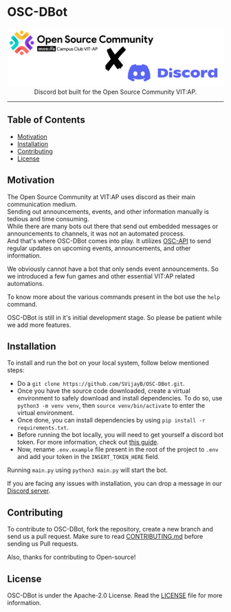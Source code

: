 # OSC-DBot

<p align="center">
    <img src="assets/OSCDbot_Logo1.png" alt="Logo">
    <br>Discord bot built for the Open Source Community VIT:AP.
</p>

---

## Table of Contents

-   [Motivation](#Motivation)
-   [Installation](#Installation)
-   [Contributing](#Contributing)
-   [License](#License)

## Motivation

The Open Source Community at VIT:AP uses discord as their main communication medium. \
Sending out announcements, events, and other information manually is tedious and time consuming. \
While there are many bots out there that send out embedded messages or announcements to channels, it was not an automated process. \
And that's where OSC-DBot comes into play. It utilizes [OSC-API](https://github.com/Open-Source-Community-VIT-AP/OSC-API) to send regular updates on upcoming events, announcements, and other information.

We obviously cannot have a bot that only sends event announcements. So we introduced a few fun games and other essential VIT:AP related automations.

To know more about the various commands present in the bot use the `help` command.

OSC-DBot is still in it's initial development stage. So please be patient while we add more features.

## Installation

To install and run the bot on your local system, follow below mentioned steps:

-   Do a `git clone https://github.com/SVijayB/OSC-DBot.git`.
-   Once you have the source code downloaded, create a virtual environment to safely download and install dependencies. To do so, use `python3 -m venv venv`, then `source venv/bin/activate` to enter the virtual environment.
-   Once done, you can install dependencies by using `pip install -r requirements.txt`.
-   Before running the bot locally, you will need to get yourself a discord bot token. For more information, check out [this guide](https://www.writebots.com/discord-bot-token/).
-   Now, rename `.env.example` file present in the root of the project to `.env` and add your token in the `INSERT_TOKEN_HERE` field.

Running `main.py` using `python3 main.py` will start the bot.

If you are facing any issues with installation, you can drop a message in our [Discord server](https://discord.link/oscvitap).

## Contributing

To contribute to OSC-DBot, fork the repository, create a new branch and send us a pull request. Make sure to read [CONTRIBUTING.md](https://github.com/SVijayB/OSC-DBot/blob/master/.github/CONTRIBUTING.md) before sending us Pull requests.

Also, thanks for contributing to Open-source!

## License

OSC-DBot is under the Apache-2.0 License. Read the [LICENSE](https://github.com/SVijayB/OSC-DBot/blob/master/LICENSE) file for more information.
